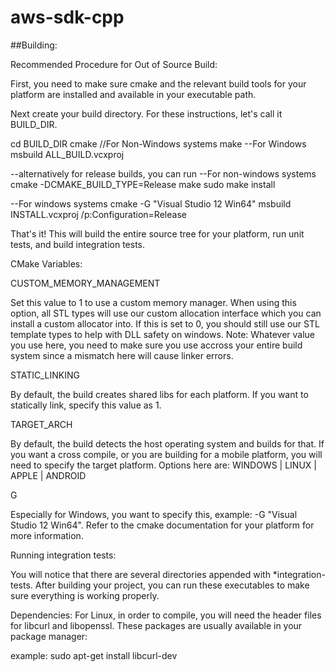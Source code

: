 # aws-sdk-cpp

##Building:

Recommended Procedure for Out of Source Build:

First, you need to make sure cmake and the relevant build tools for your platform are installed
and available in your executable path.

Next create your build directory. For these instructions, let's call it BUILD_DIR.

cd BUILD_DIR
cmake <path-to-root-of-this-source-code>
//For Non-Windows systems
make
--For Windows
msbuild ALL_BUILD.vcxproj

--alternatively for release builds, you can run
--For non-windows systems
cmake -DCMAKE_BUILD_TYPE=Release  <path-to-root-of-this-source-code>
make
sudo make install

--For windows systems
cmake <path-to-root-of-this-source-code> -G "Visual Studio 12 Win64"
msbuild INSTALL.vcxproj /p:Configuration=Release

That's it! This will build the entire source tree for your platform, run unit tests, and build integration tests.

CMake Variables:

CUSTOM_MEMORY_MANAGEMENT  

Set this value to 1 to use a custom memory manager. When using this option, all STL types will use our custom allocation interface which you can install a custom allocator into.
If this is set to 0, you should still use our STL template types to help with DLL safety on windows. Note: Whatever value you use here, you need to make sure you use accross your entire build system since a mismatch here will cause linker errors.

STATIC_LINKING 

By default, the build creates shared libs for each platform. If you want to statically link, specify this value as 1.

TARGET_ARCH

By default, the build detects the host operating system and builds for that. If you want a cross compile, or you are building for a mobile platform, you will need to specify the target platform.
Options here are: WINDOWS | LINUX | APPLE | ANDROID

G

Especially for Windows, you want to specify this, example: -G "Visual Studio 12 Win64". Refer to the cmake documentation for your platform for more information.



Running integration tests:

You will notice that there are several directories appended with *integration-tests. After building your project, you can run these executables to make sure everything is working properly.

Dependencies:
For Linux, in order to compile, you will need the header files for libcurl and libopenssl. These packages are usually available in your package manager:

example:
   sudo apt-get install libcurl-dev
   
  






